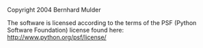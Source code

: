 Copyright 2004 Bernhard Mulder

The software is licensed according to the terms of the PSF (Python Software Foundation) license found here: http://www.python.org/psf/license/
